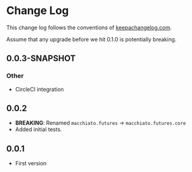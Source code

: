 # Change Log

This change log follows the conventions of [keepachangelog.com](http://keepachangelog.com/).

Assume that any upgrade before we hit 0.1.0 is potentially breaking.

## 0.0.3-SNAPSHOT

### Other

- CircleCI integration

## 0.0.2

- **BREAKING**: Renamed `macchiato.futures` -> `macchiato.futures.core`
- Added initial tests.

## 0.0.1

- First version